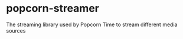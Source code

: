 popcorn-streamer
================

The streaming library used by Popcorn Time to stream different media sources
